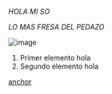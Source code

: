 *HOLA MI SO* 

_LO MAS FRESA DEL PEDAZO_

![image](https://github.com/FelipeM420/FelipeM420/assets/144852673/aff702d4-9dd1-484e-8cea-12187cc33b1d)

	
1. Primer elemento hola
1. Segundo elemento hola
   
[anchor](https://www.youtube.com/watch?v=vnoZodRdVns)




